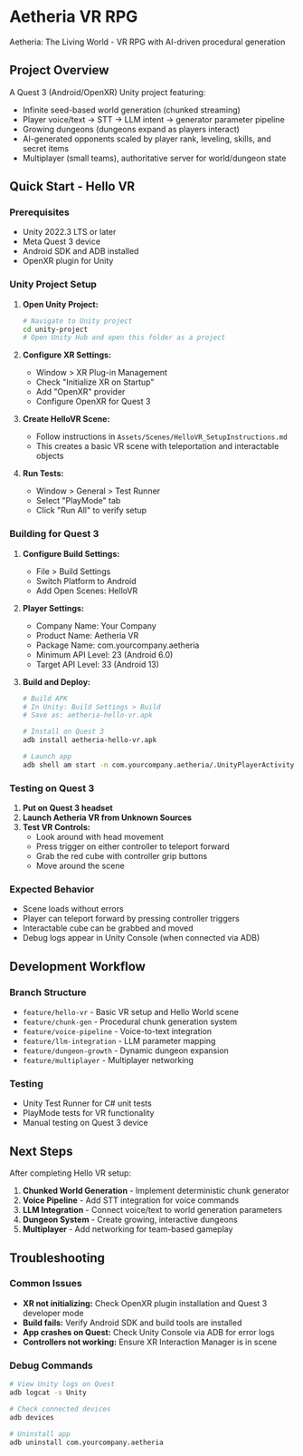 # Aetheria VR RPG
Aetheria: The Living World - VR RPG with AI-driven procedural generation

## Project Overview
A Quest 3 (Android/OpenXR) Unity project featuring:
- Infinite seed-based world generation (chunked streaming)
- Player voice/text → STT → LLM intent → generator parameter pipeline
- Growing dungeons (dungeons expand as players interact)
- AI-generated opponents scaled by player rank, leveling, skills, and secret items
- Multiplayer (small teams), authoritative server for world/dungeon state

## Quick Start - Hello VR

### Prerequisites
- Unity 2022.3 LTS or later
- Meta Quest 3 device
- Android SDK and ADB installed
- OpenXR plugin for Unity

### Unity Project Setup

1. **Open Unity Project:**
   ```bash
   # Navigate to Unity project
   cd unity-project
   # Open Unity Hub and open this folder as a project
   ```

2. **Configure XR Settings:**
   - Window > XR Plug-in Management
   - Check "Initialize XR on Startup"
   - Add "OpenXR" provider
   - Configure OpenXR for Quest 3

3. **Create HelloVR Scene:**
   - Follow instructions in `Assets/Scenes/HelloVR_SetupInstructions.md`
   - This creates a basic VR scene with teleportation and interactable objects

4. **Run Tests:**
   - Window > General > Test Runner
   - Select "PlayMode" tab
   - Click "Run All" to verify setup

### Building for Quest 3

1. **Configure Build Settings:**
   - File > Build Settings
   - Switch Platform to Android
   - Add Open Scenes: HelloVR

2. **Player Settings:**
   - Company Name: Your Company
   - Product Name: Aetheria VR
   - Package Name: com.yourcompany.aetheria
   - Minimum API Level: 23 (Android 6.0)
   - Target API Level: 33 (Android 13)

3. **Build and Deploy:**
   ```bash
   # Build APK
   # In Unity: Build Settings > Build
   # Save as: aetheria-hello-vr.apk
   
   # Install on Quest 3
   adb install aetheria-hello-vr.apk
   
   # Launch app
   adb shell am start -n com.yourcompany.aetheria/.UnityPlayerActivity
   ```

### Testing on Quest 3

1. **Put on Quest 3 headset**
2. **Launch Aetheria VR from Unknown Sources**
3. **Test VR Controls:**
   - Look around with head movement
   - Press trigger on either controller to teleport forward
   - Grab the red cube with controller grip buttons
   - Move around the scene

### Expected Behavior
- Scene loads without errors
- Player can teleport forward by pressing controller triggers
- Interactable cube can be grabbed and moved
- Debug logs appear in Unity Console (when connected via ADB)

## Development Workflow

### Branch Structure
- `feature/hello-vr` - Basic VR setup and Hello World scene
- `feature/chunk-gen` - Procedural chunk generation system
- `feature/voice-pipeline` - Voice-to-text integration
- `feature/llm-integration` - LLM parameter mapping
- `feature/dungeon-growth` - Dynamic dungeon expansion
- `feature/multiplayer` - Multiplayer networking

### Testing
- Unity Test Runner for C# unit tests
- PlayMode tests for VR functionality
- Manual testing on Quest 3 device

## Next Steps

After completing Hello VR setup:
1. **Chunked World Generation** - Implement deterministic chunk generator
2. **Voice Pipeline** - Add STT integration for voice commands
3. **LLM Integration** - Connect voice/text to world generation parameters
4. **Dungeon System** - Create growing, interactive dungeons
5. **Multiplayer** - Add networking for team-based gameplay

## Troubleshooting

### Common Issues
- **XR not initializing:** Check OpenXR plugin installation and Quest 3 developer mode
- **Build fails:** Verify Android SDK and build tools are installed
- **App crashes on Quest:** Check Unity Console via ADB for error logs
- **Controllers not working:** Ensure XR Interaction Manager is in scene

### Debug Commands
```bash
# View Unity logs on Quest
adb logcat -s Unity

# Check connected devices
adb devices

# Uninstall app
adb uninstall com.yourcompany.aetheria
```
